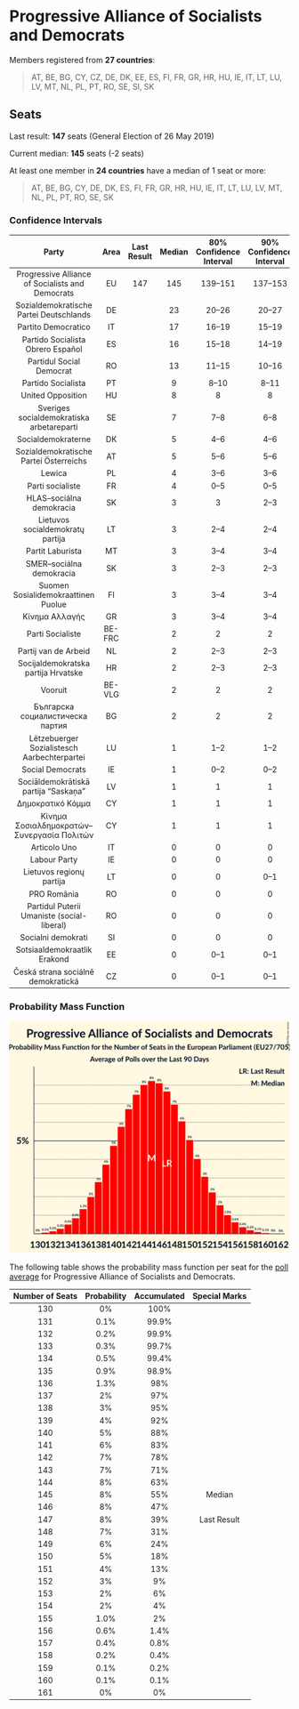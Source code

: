 # Progressive Alliance of Socialists and Democrats

Members registered from **27 countries**:

> AT, BE, BG, CY, CZ, DE, DK, EE, ES, FI, FR, GR, HR, HU, IE, IT, LT, LU, LV, MT, NL, PL, PT, RO, SE, SI, SK

## Seats

Last result: **147** seats (General Election of 26 May 2019)

Current median: **145** seats (-2 seats)

At least one member in **24 countries** have a median of 1 seat or more:

> AT, BE, BG, CY, DE, DK, ES, FI, FR, GR, HR, HU, IE, IT, LT, LU, LV, MT, NL, PL, PT, RO, SE, SK

### Confidence Intervals

| Party | Area | Last Result | Median | 80% Confidence Interval | 90% Confidence Interval | 95% Confidence Interval | 99% Confidence Interval |
|:-----:|:----:|:-----------:|:------:|:-----------------------:|:-----------------------:|:-----------------------:|:-----------------------:|
| Progressive Alliance of Socialists and Democrats | EU | 147 | 145 | 139–151 | 137–153 | 136–154 | 133–157 |
| Sozialdemokratische Partei Deutschlands | DE | | 23 | 20–26 | 20–27 | 19–27 | 19–28 |
| Partito Democratico | IT | | 17 | 16–19 | 15–19 | 14–20 | 14–22 |
| Partido Socialista Obrero Español | ES | | 16 | 15–18 | 14–19 | 14–19 | 13–20 |
| Partidul Social Democrat | RO | | 13 | 11–15 | 10–16 | 10–16 | 10–17 |
| Partido Socialista | PT | | 9 | 8–10 | 8–11 | 8–11 | 8–11 |
| United Opposition | HU | | 8 | 8 | 8 | 8 | 8 |
| Sveriges socialdemokratiska arbetareparti | SE | | 7 | 7–8 | 6–8 | 6–8 | 6–9 |
| Socialdemokraterne | DK | | 5 | 4–6 | 4–6 | 4–6 | 4–6 |
| Sozialdemokratische Partei Österreichs | AT | | 5 | 5–6 | 5–6 | 5–7 | 4–7 |
| Lewica | PL | | 4 | 3–6 | 3–6 | 0–6 | 0–6 |
| Parti socialiste | FR | | 4 | 0–5 | 0–5 | 0–5 | 0–5 |
| HLAS–sociálna demokracia | SK | | 3 | 3 | 2–3 | 2–4 | 2–4 |
| Lietuvos socialdemokratų partija | LT | | 3 | 2–4 | 2–4 | 2–4 | 2–4 |
| Partit Laburista | MT | | 3 | 3–4 | 3–4 | 3–4 | 3–4 |
| SMER–sociálna demokracia | SK | | 3 | 2–3 | 2–3 | 2–3 | 2–3 |
| Suomen Sosialidemokraattinen Puolue | FI | | 3 | 3–4 | 3–4 | 3–4 | 3–4 |
| Κίνημα Αλλαγής | GR | | 3 | 3–4 | 3–4 | 3–4 | 3–4 |
| Parti Socialiste | BE-FRC | | 2 | 2 | 2 | 2 | 2 |
| Partij van de Arbeid | NL | | 2 | 2–3 | 2–3 | 1–3 | 1–3 |
| Socijaldemokratska partija Hrvatske | HR | | 2 | 2–3 | 2–3 | 2–3 | 2–3 |
| Vooruit | BE-VLG | | 2 | 2 | 2 | 1–2 | 1–2 |
| Българска социалистическа партия | BG | | 2 | 2 | 2 | 2 | 2 |
| Lëtzebuerger Sozialistesch Aarbechterpartei | LU | | 1 | 1–2 | 1–2 | 1–2 | 1–2 |
| Social Democrats | IE | | 1 | 0–2 | 0–2 | 0–2 | 0–2 |
| Sociāldemokrātiskā partija “Saskaņa” | LV | | 1 | 1 | 1 | 1 | 1 |
| Δημοκρατικό Κόμμα | CY | | 1 | 1 | 1 | 1 | 1 |
| Κίνημα Σοσιαλδημοκρατών–Συνεργασία Πολιτών | CY | | 1 | 1 | 1 | 1 | 1 |
| Articolo Uno | IT | | 0 | 0 | 0 | 0 | 0 |
| Labour Party | IE | | 0 | 0 | 0 | 0 | 0 |
| Lietuvos regionų partija | LT | | 0 | 0 | 0–1 | 0–1 | 0–1 |
| PRO România | RO | | 0 | 0 | 0 | 0 | 0 |
| Partidul Puterii Umaniste (social-liberal) | RO | | 0 | 0 | 0 | 0 | 0–2 |
| Socialni demokrati | SI | | 0 | 0 | 0 | 0 | 0 |
| Sotsiaaldemokraatlik Erakond | EE | | 0 | 0–1 | 0–1 | 0–1 | 0–1 |
| Česká strana sociálně demokratická | CZ | | 0 | 0–1 | 0–1 | 0–1 | 0–1 |

### Probability Mass Function

![Graph with seats probability mass function not yet produced](average-2022-05-31-seats-pmf-progressiveallianceofsocialistsanddemocrats.png "Seats Probability Mass Function")

The following table shows the probability mass function per seat for the [poll average](average-2022-05-31.html) for Progressive Alliance of Socialists and Democrats.

| Number of Seats | Probability | Accumulated | Special Marks |
|:---------------:|:-----------:|:-----------:|:-------------:|
| 130 | 0% | 100% |  |
| 131 | 0.1% | 99.9% |  |
| 132 | 0.2% | 99.9% |  |
| 133 | 0.3% | 99.7% |  |
| 134 | 0.5% | 99.4% |  |
| 135 | 0.9% | 98.9% |  |
| 136 | 1.3% | 98% |  |
| 137 | 2% | 97% |  |
| 138 | 3% | 95% |  |
| 139 | 4% | 92% |  |
| 140 | 5% | 88% |  |
| 141 | 6% | 83% |  |
| 142 | 7% | 78% |  |
| 143 | 7% | 71% |  |
| 144 | 8% | 63% |  |
| 145 | 8% | 55% | Median |
| 146 | 8% | 47% |  |
| 147 | 8% | 39% | Last Result |
| 148 | 7% | 31% |  |
| 149 | 6% | 24% |  |
| 150 | 5% | 18% |  |
| 151 | 4% | 13% |  |
| 152 | 3% | 9% |  |
| 153 | 2% | 6% |  |
| 154 | 2% | 4% |  |
| 155 | 1.0% | 2% |  |
| 156 | 0.6% | 1.4% |  |
| 157 | 0.4% | 0.8% |  |
| 158 | 0.2% | 0.4% |  |
| 159 | 0.1% | 0.2% |  |
| 160 | 0.1% | 0.1% |  |
| 161 | 0% | 0% |  |


